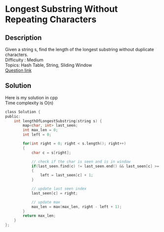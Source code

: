 # Longest Substring Without Repeating Characters

## Description
Given a string s, find the length of the longest substring without duplicate characters.
<br>Difficuity : Medium
<br>Topics: Hash Table, String, Sliding Window
<br>[Question link](https://leetcode.com/problems/longest-substring-without-repeating-characters/description/)

## Solution
Here is my solution in cpp
<br>Time complexity is O(n)
```C
class Solution {
public:
    int lengthOfLongestSubstring(string s) {
        map<char, int> last_seen;
        int max_len = 0;
        int left = 0;

        for(int right = 0; right < s.length(); right++)
        {
            char c = s[right];

            // check if the char is seen and is in window
            if(last_seen.find(c) != last_seen.end() && last_seen[c] >= left)
            {
                left = last_seen[c] + 1;
            }

            // update last seen index
            last_seen[c] = right;

            // update max
            max_len = max(max_len, right - left + 1);
        }
        return max_len;
    }
};
```
